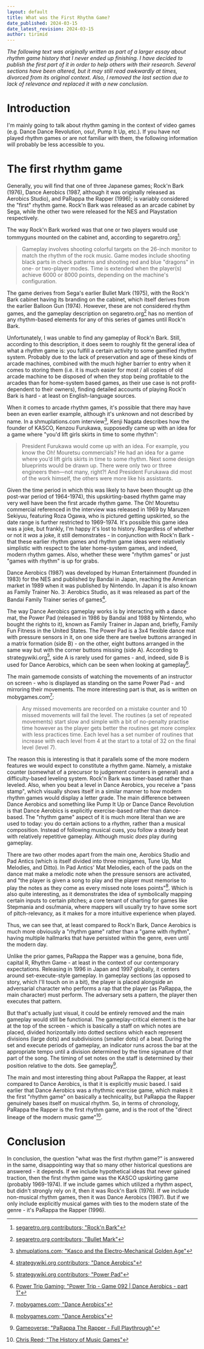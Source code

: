 ```yaml
---
layout: default
title: What was the First Rhythm Game?
date_published: 2024-03-15
date_latest_revision: 2024-03-15
author: tirimid
---
```


*The following text was originally written as part of a larger essay about
rhythm game history that I never ended up finishing. I have decided to publish
the first part of it in order to help others with their research. Several
sections have been altered, but it may still read awkwardly at times, divorced
from its original context. Also, I removed the last section due to lack of
relevance and replaced it with a new conclusion.*

# Introduction

I'm mainly going to talk about rhythm gaming in the context of video games (e.g.
Dance Dance Revolution, osu!, Pump It Up, etc.). If you have not played rhythm
games or are not familiar with them, the following information will probably be
less accessible to you.

# The first rhythm game

Generally, you will find that one of three Japanese games; Rock'n Bark (1976),
Dance Aerobics (1987, although it was originally released as Aerobics Studio),
and PaRappa the Rapper (1996); is variably considered the "first" rhythm game.
Rock'n Bark was released as an arcade cabinet by Sega, while the other two were
released for the NES and Playstation respectively.

The way Rock'n Bark worked was that one or two players would use tommyguns
mounted on the cabinet and, according to segaretro.org[^1]:

[^1]: [segaretro.org contributors; "Rock'n Bark"](https://segaretro.org/index.php?title=Rock%27n_Bark&oldid=914855)

> Gameplay involves shooting colorful targets on the 26-inch monitor to match
  the rhythm of the rock music. Game modes include shooting black parts in check
  patterns and shooting red and blue "dragons" in one- or two-player modes. Time
  is extended when the player(s) achieve 6000 or 8000 points, depending on the
  machine's configuration.

The game derives from Sega's earlier Bullet Mark (1975), with the Rock'n Bark
cabinet having its branding on the cabinet, which itself derives from the
earlier Balloon Gun (1974). However, these are not considered rhythm games, and
the gameplay description on segaretro.org[^2] has no mention of any rhythm-based
elements for any of this series of games until Rock'n Bark.

[^2]: [segaretro.org contributors; "Bullet Mark"](https://segaretro.org/index.php?title=Bullet_Mark&oldid=940800)

Unfortunately, I was unable to find any gameplay of Rock'n Bark. Still,
according to this description, it does seem to roughly fit the general idea of
what a rhythm game is: you fulfill a certain activity to some gamified rhythm
system. Probably due to the lack of preservation and age of these kinds of
arcade machines, combined with the much higher barrier to entry when it comes to
storing them (i.e. it is much easier for most / all copies of old arcade machine
to be disposed of when they stop being profitable to the arcades than for
home-system based games, as their use case is not profit-dependent to their
owners), finding detailed accounts of playing Rock'n Bark is hard - at least on
English-language sources.

When it comes to arcade rhythm games, it's possible that there may have been an
even earlier example, although it's unknown and not described by name. In a
shmuplations.com interview[^3], Kenji Nagata describes how the founder of KASCO,
Kenzou Furukawa, supposedly came up with an idea for a game where "you'd lift
girls skirts in time to some rhythm":

[^3]: [shmuplations.com; "Kasco and the Electro-Mechanical Golden Age"](https://shmuplations.com/kasco)

> President Furukawa would come up with an idea. For example, you know the Oh!
  Mouretsu commercials? He had an idea for a game where you’d lift girls skirts
  in time to some rhythm. Next some design blueprints would be drawn up. There
  were only two or three engineers then—not many, right?! And President Furukawa
  did most of the work himself, the others were more like his assistants.

Given the time period in which this was likely to have been thought up (the
post-war period of 1964-1974), this upskirting-based rhythm game may very well
have been the first arcade rhythm game. The Oh! Mouretsu commercial referenced
in the interview was released in 1969 by Maruzen Sekiyuu, featuring Roza Ogawa,
who is pictured getting upskirted, so the date range is further restricted to
1969-1974. It's possible this game idea was a joke, but frankly, I'm happy it's
lost to history. Regardless of whether or not it *was* a joke, it still
demonstrates - in conjunction with Rock'n Bark - that these earlier rhythm games
and rhythm game ideas were relatively simplistic with respect to the later
home-system games, and indeed, modern rhythm games. Also, whether these were
"rhythm games" or just "games with rhythm" is up for grabs.

Dance Aerobics (1987) was developed by Human Entertainment (founded in 1983) for
the NES and published by Bandai in Japan, reaching the American market in 1989
when it was published by Nintendo. In Japan it is also known as Family Trainer
No. 3: Aerobics Studio, as it was released as part of the Bandai Family Trainer
series of games[^4].

[^4]: [strategywiki.org contributors; "Dance Aerobics"](https://strategywiki.org/w/index.php?title=Dance_Aerobics&oldid=969200)

The way Dance Aerobics gameplay works is by interacting with a dance mat, the
Power Pad (released in 1986 by Bandai and 1988 by Nintendo, who bought the
rights to it), known as Family Trainer in Japan and, briefly, Family Fun Fitness
in the United States. The Power Pad is a 3x4 flexible dance mat with pressure
sensors in it, on one side there are twelve buttons arranged in a matrix
formation (side B) - on the other, eight buttons arranged in the same way but
with the corner buttons missing (side A). According to strategywiki.org[^5],
side A is rarely used for games - and, indeed, side B is used for Dance
Aerobics, which can be seen when looking at gameplay[^6].

[^5]: [strategywiki.org contributors; "Power Pad"](https://strategywiki.org/w/index.php?title=Category:Power_Pad&oldid=925921)
[^6]: [Power Trip Gaming; "Power Trip - Game 092 \| Dance Aerobics - part 1"](https://www.youtube.com/watch?v=N3iYclDUr0U)

The main gamemode consists of watching the movements of an instructor on
screen - who is displayed as standing on the same Power Pad - and mirroring
their movements. The more interesting part is that, as is written on
mobygames.com[^7]:

[^7]: [mobygames.com; "Dance Aerobics"](https://www.mobygames.com/game/32684/dance-aerobics/)

> Any missed movements are recorded on a mistake counter and 10 missed movements
  will fail the level. The routines (a set of repeated movements) start slow and
  simple with a bit of no-penalty practise time however as the player gets
  better the routines get more complex with less practices time. Each level has
  a set number of routines that increase with each level from 4 at the start to
  a total of 32 on the final level (level 7).

The reason this is interesting is that it parallels some of the more modern
features we would expect to constitute a rhythm game. Namely, a mistake counter
(somewhat of a precursor to judgement counters in general) and a
difficulty-based leveling system. Rock'n Bark was timer-based rather than
leveled. Also, when you beat a level in Dance Aerobics, you receive a "pass
stamp", which visually shows itself in a similar manner to how modern rhythm
games would display a letter grade. The main difference between Dance Aerobics
and something like Pump It Up or Dance Dance Revolution is that Dance Aerobics
is explicitly exercise-based rather than dance-based. The "rhythm game" aspect
of it is much more literal than we are used to today: you do certain actions to
a *rhythm*, rather than a musical composition. Instead of following musical
cues, you follow a steady beat with relatively repetitive gameplay. Although
music *does* play during gameplay.

There are two other modes apart from the main one, Aerobics Studio and Pad
Antics (which is itself divided into three minigames, Tune Up, Mat Melodies, and
Ditto). In Pad Antics' Mat Melodies, each of the pads on the dance mat make a
melodic note when the pressure sensors are activated, and "the player is given a
song to play and the player must memorise to play the notes as they come as
every missed note loses points"[^7]. Which is also quite interesting, as it
demonstrates the idea of symbolically mapping certain inputs to certain pitches;
a core tenant of charting for games like Stepmania and osu!mania, where mappers
will usually try to have some sort of pitch-relevancy, as it makes for a more
intuitive experience when played.

Thus, we can see that, at least compared to Rock'n Bark, Dance Aerobics is much
more obviously a "rhythm game" rather than a "game with rhythm", having multiple
hallmarks that have persisted within the genre, even until the modern day.

Unlike the prior games, PaRappa the Rapper was a genuine, bona fide, capital R,
Rhythm Game - at least in the context of our contemporary expectations.
Releasing in 1996 in Japan and 1997 globally, it centers around
set-execute-style gameplay. In gameplay sections (as opposed to story, which
I'll touch on in a bit), the player is placed alongside an adversarial character
who performs a rap that the player (as PaRappa, the main character) must
perform. The adversary sets a pattern, the player then executes that pattern.

But that's actually just visual, it could be entirely removed and the main
gameplay would still be functional. The gameplay-critical element is the bar at
the top of the screen - which is basically a staff on which notes are placed,
divided horizontally into dotted sections which each represent divisions (large
dots) and subdivisions (smaller dots) of a beat. During the set and execute
periods of gameplay, an indicator runs across the bar at the appropriate tempo
until a division determined by the time signature of that part of the song. The
timing of set notes on the staff is determined by their position relative to the
dots. See gameplay[^8].

[^8]: [Gameoverse; "PaRappa The Rapper - Full Playthrough"](https://www.youtube.com/watch?v=y3SI4Grases)

The main and most interesting thing about PaRappa the Rapper, at least compared
to Dance Aerobics, is that it is explicitly music based. I said earlier that
Dance Aerobics was a rhythmic exercise game, which makes it the first "rhythm
game" on basically a technicality, but PaRappa the Rapper genuinely bases itself
on musical rhythm. So, in terms of chronology, PaRappa the Rapper is the first
rhythm game, and is the root of the "direct lineage of the modern music
game"[^9].

[^9]: [Chris Reed; "The History of Music Games"](https://web.archive.org/web/20180531220623/https://www.ign.com/articles/2014/10/21/the-history-of-music-games)

# Conclusion

In conclusion, the question "what was the first rhythm game?" is answered in the
same, disappointing way that so many other historical questions are answered -
it depends. If we include hypothetical ideas that never gained traction, then
the first rhythm game was the KASCO upskirting game (probably 1969-1974). If we
include games which utilized a rhythm aspect, but didn't strongly rely on it,
then it was Rock'n Bark (1976). If we include non-musical rhythm games, then it
was Dance Aerobics (1987). But if we only include explicitly musical games with
ties to the modern state of the genre - it's PaRappa the Rapper (1996).
